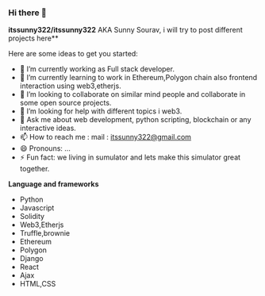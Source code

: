 ### Hi there 👋

**itssunny322/itssunny322** AKA Sunny Sourav, i will try to post different projects here**

Here are some ideas to get you started:

- 🔭 I’m currently working as Full stack developer.
- 🌱 I’m currently learning to work in Ethereum,Polygon chain also frontend interaction using web3,etherjs.
- 👯 I’m looking to collaborate on similar mind people and collaborate in some open source projects.
- 🤔 I’m looking for help with different topics i web3.
- 💬 Ask me about web development, python scripting, blockchain or any interactive ideas.
- 📫 How to reach me : mail : itssunny322@gmail.com
- 😄 Pronouns: ...
- ⚡ Fun fact: we living in sumulator and lets make this simulator great together.


**Language and frameworks**
- Python
- Javascript
- Solidity
- Web3,Etherjs
- Truffle,brownie
- Ethereum
- Polygon
- Django
- React
- Ajax 
- HTML,CSS
